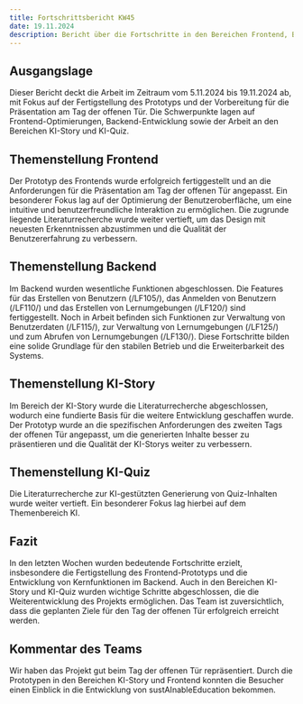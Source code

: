 ```yaml
---
title: Fortschrittsbericht KW45
date: 19.11.2024
description: Bericht über die Fortschritte in den Bereichen Frontend, Backend, KI-Story und KI-Quiz für Kalenderwoche 47, einschließlich der Fertigstellung von Prototypen, Backend-Funktionen und der Vertiefung der Literaturrecherche.
---
```

## Ausgangslage

Dieser Bericht deckt die Arbeit im Zeitraum vom 5.11.2024 bis 19.11.2024 ab, mit Fokus auf der Fertigstellung des Prototyps und der Vorbereitung für die Präsentation am Tag der offenen Tür. Die Schwerpunkte lagen auf Frontend-Optimierungen, Backend-Entwicklung sowie der Arbeit an den Bereichen KI-Story und KI-Quiz.

## Themenstellung Frontend

Der Prototyp des Frontends wurde erfolgreich fertiggestellt und an die Anforderungen für die Präsentation am Tag der offenen Tür angepasst. Ein besonderer Fokus lag auf der Optimierung der Benutzeroberfläche, um eine intuitive und benutzerfreundliche Interaktion zu ermöglichen. Die zugrunde liegende Literaturrecherche wurde weiter vertieft, um das Design mit neuesten Erkenntnissen abzustimmen und die Qualität der Benutzererfahrung zu verbessern.

## Themenstellung Backend

Im Backend wurden wesentliche Funktionen abgeschlossen. Die Features für das Erstellen von Benutzern (/LF105/), das Anmelden von Benutzern (/LF110/) und das Erstellen von Lernumgebungen (/LF120/) sind fertiggestellt. Noch in Arbeit befinden sich Funktionen zur Verwaltung von Benutzerdaten (/LF115/), zur Verwaltung von Lernumgebungen (/LF125/) und zum Abrufen von Lernumgebungen (/LF130/). Diese Fortschritte bilden eine solide Grundlage für den stabilen Betrieb und die Erweiterbarkeit des Systems.

## Themenstellung KI-Story

Im Bereich der KI-Story wurde die Literaturrecherche abgeschlossen, wodurch eine fundierte Basis für die weitere Entwicklung geschaffen wurde. Der Prototyp wurde an die spezifischen Anforderungen des zweiten Tags der offenen Tür angepasst, um die generierten Inhalte besser zu präsentieren und die Qualität der KI-Storys weiter zu verbessern.

## Themenstellung KI-Quiz

Die Literaturrecherche zur KI-gestützten Generierung von Quiz-Inhalten wurde weiter vertieft. Ein besonderer Fokus lag hierbei auf dem Themenbereich KI. 

## Fazit

In den letzten Wochen wurden bedeutende Fortschritte erzielt, insbesondere die Fertigstellung des Frontend-Prototyps und die Entwicklung von Kernfunktionen im Backend. Auch in den Bereichen KI-Story und KI-Quiz wurden wichtige Schritte abgeschlossen, die die Weiterentwicklung des Projekts ermöglichen. Das Team ist zuversichtlich, dass die geplanten Ziele für den Tag der offenen Tür erfolgreich erreicht werden.

## Kommentar des  Teams

Wir haben das Projekt gut beim Tag der offenen Tür repräsentiert. Durch die Prototypen in den Bereichen KI-Story und Frontend konnten die Besucher einen Einblick in die Entwicklung von sustAInableEducation bekommen.